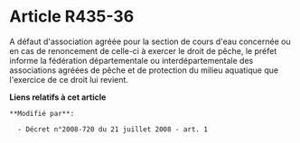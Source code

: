 # Article R435-36

A défaut d'association agréée pour la section de cours d'eau concernée ou en cas de renoncement de celle-ci à exercer le
droit de pêche, le préfet informe la fédération départementale ou interdépartementale des associations agréées de pêche et de
protection du milieu aquatique que l'exercice de ce droit lui revient.

**Liens relatifs à cet article**

	**Modifié par**:

	  - Décret n°2008-720 du 21 juillet 2008 - art. 1
